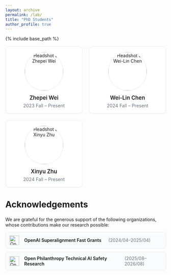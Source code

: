```yaml
---
layout: archive
permalink: /lab/
title: "PhD Students"
author_profile: true
---
```


{% include base_path %}

<style>
	/* Scoped styles for this page */
	.students-grid {
		display: grid;
		grid-template-columns: repeat(auto-fit, minmax(220px, 1fr));
		gap: 1.25rem;
		margin-top: 1rem;
	}
	.student-card {
		background: #ffffff;
		border: 1px solid #e6e8eb;
		border-radius: 12px;
		padding: 16px;
		text-align: center;
		box-shadow: 0 1px 2px rgba(0,0,0,0.04);
		/* Remove movement on hover to avoid layout shift */
		transition: box-shadow 0.15s ease;
	}
	/* Keep hover shadow minimal and no translate */
	.student-card:hover { box-shadow: 0 1px 2px rgba(0,0,0,0.04); }
	.student-card a { text-decoration: none; color: inherit; display: flex; flex-direction: column; align-items: center; }
	/* Prevent global hover underline on the entire card; we'll underline only the name */
	.student-card a:hover { text-decoration: none; }
	.student-card img {
		width: 120px; height: 120px; object-fit: cover;
		border-radius: 50%; border: 1px solid #e5e7eb;
	}
	/* Light background hover effect on clickable name, consistent with site */
	.student-card .name { margin-top: 10px; font-weight: 600; font-size: 1.05rem; display: inline-block; padding: 2px 6px; border-radius: 6px; transition: background-color 0.15s ease; }
	.student-card a:hover .name { background-color: #f5f9ff; text-decoration: underline; text-underline-offset: 2px; }
	/* Keep years/meta free of underline even on hover */
	.student-card a:hover .meta { text-decoration: none !important; }

	/* Fine-tune headshot crop for Wei-Lin Chen */
	.student-card img.offset { object-position: 50% 25%; }
	.student-card .meta { color: #6b7280; font-size: 0.9rem; margin-top: 4px; }

	/* Acknowledgements entries */
	.ack-entries { list-style: none; padding-left: 0; margin: 0.5rem 0 0; display: grid; gap: 10px; }
	.ack-item { border: 1px solid #e6e8eb; border-radius: 10px; background: #fafbfd; }
	.ack-item a { display: flex; align-items: center; gap: 12px; padding: 10px 12px; text-decoration: none; color: inherit; }
	/* Prevent global underline on the entire row (hover/focus/active) */
	.ack-item a:hover, .ack-item a:focus, .ack-item a:active { text-decoration: none !important; }
	.ack-item img { height: 28px; width: auto; opacity: 0.95; }
	@media (min-width: 700px) { .ack-item img { height: 30px; } }
	.ack-item .ack-name { font-weight: 600; display: inline-block; padding: 1px 4px; border-radius: 4px; }
	.ack-item .ack-dates { color: #6b7280; margin-left: 6px; }
	/* Underline only the funding name on interaction; never underline dates */
	/* Match student-card underline style */
	.ack-item a:hover .ack-name, .ack-item a:focus .ack-name, .ack-item a:active .ack-name { text-decoration: underline; text-underline-offset: 2px; background-color: #f5f9ff; }
	.ack-item a:hover .ack-dates, .ack-item a:focus .ack-dates, .ack-item a:active .ack-dates { text-decoration: none !important; border-bottom: 0 !important; }
	.ack-item:hover { background: #f5f9ff; border-color: #e1e7ff; }
</style>

<div class="students-grid">
	<div class="student-card">
		<a href="https://www.cs.virginia.edu/~tqf5qb/" target="_blank" rel="noopener">
			<img src="{{ base_path }}/images/Zhepei_Wei.png" alt="Headshot of Zhepei Wei" loading="lazy" />
			<div class="name">Zhepei Wei</div>
			<div class="meta">2023 Fall – Present</div>
		</a>
	</div>
	<div class="student-card">
		<a href="https://wlchen0206.github.io/" target="_blank" rel="noopener">
			<img class="offset" src="{{ base_path }}/images/Wei-Lin_Chen.jpg" alt="Headshot of Wei-Lin Chen" loading="lazy" />
			<div class="name">Wei-Lin Chen</div>
			<div class="meta">2024 Fall – Present</div>
		</a>
	</div>
	<div class="student-card">
		<a href="https://zhuxinyu.top/" target="_blank" rel="noopener">
			<img src="{{ base_path }}/images/Xinyu_Zhu.png" alt="Headshot of Xinyu Zhu" loading="lazy" />
			<div class="name">Xinyu Zhu</div>
			<div class="meta">2024 Fall – Present</div>
		</a>
	</div>
</div>

<h2 class="pub-subhead" style="border-left:none; padding-left:0; font-size:1.9em;">Acknowledgements</h2>
<p>We are grateful for the generous support of the following organizations, whose contributions make our research possible:</p>
<ul class="ack-entries">
	<li class="ack-item">
		<a href="https://openai.com/research/superalignment-fast-grants" target="_blank" rel="noopener">
			<img src="{{ base_path }}/images/openai.png" alt="OpenAI" loading="lazy" />
			<span class="ack-name">OpenAI Superalignment Fast Grants</span>
			<span class="ack-dates">(2024/04–2025/04)</span>
		</a>
	</li>
	<li class="ack-item">
		<a href="https://www.openphilanthropy.org/grants/technical-ai-safety-research/" target="_blank" rel="noopener">
			<img src="{{ base_path }}/images/open_philanthropy.png" alt="Open Philanthropy" loading="lazy" />
			<span class="ack-name">Open Philanthropy Technical AI Safety Research</span>
			<span class="ack-dates">(2025/08–2026/08)</span>
		</a>
	</li>
</ul>
